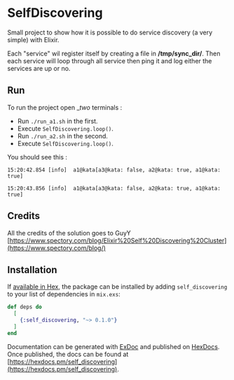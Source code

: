 # SelfDiscovering

Small project to show how it is possible to do service discovery (a very simple) with Elixir.

Each "service" wil register itself by creating a file in __/tmp/sync_dir/__.
Then each service will loop through all service then ping it and log either the services are up or no.

## Run

To run the project open __two_ terminals : 
 - Run ```./run_a1.sh``` in the first.
 - Execute ```SelfDiscovering.loop()```.
 - Run ```./run_a2.sh``` in the second.
 - Execute ```SelfDiscovering.loop()```.

You should see this :
```
15:20:42.854 [info]  a1@kata[a3@kata: false, a2@kata: true, a1@kata: true]

15:20:43.856 [info]  a1@kata[a3@kata: false, a2@kata: true, a1@kata: true]
```

## Credits

All the credits of the solution goes to GuyY [https://www.spectory.com/blog/Elixir%20Self%20Discovering%20Cluster](https://www.spectory.com/blog/)

## Installation

If [available in Hex](https://hex.pm/docs/publish), the package can be installed
by adding `self_discovering` to your list of dependencies in `mix.exs`:

```elixir
def deps do
  [
    {:self_discovering, "~> 0.1.0"}
  ]
end
```

Documentation can be generated with [ExDoc](https://github.com/elixir-lang/ex_doc)
and published on [HexDocs](https://hexdocs.pm). Once published, the docs can
be found at [https://hexdocs.pm/self_discovering](https://hexdocs.pm/self_discovering).

